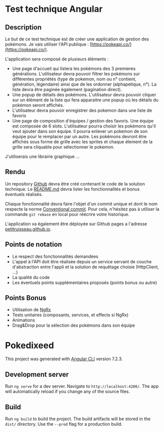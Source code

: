 # Test technique Angular

## Description

Le but de ce test technique est de créer une application de gestion des pokémons. Je vais utiliser l'API publique : [https://pokeapi.co/](https://pokeapi.co/).

L'application sera composé de plusieurs éléments :

- Une page d'accueil qui listera les pokémons des 3 premieres générations. L'utilisateur devra pouvoir filtrer les pokémons sur différentes propriétés (type de pokemon, nom ou n° contient, génération, légendaire) ainsi que de les ordonner (alphapetique, n°). La liste devra être paginée également (pagination direct).
- Une popup de détails des pokémons. L'utilisateur devra pouvoir cliquer sur un élément de la liste qui fera apparaitre une popup où les détails du pokémon seront affichés.
- L'utilisateur devra pouvoir enregistrer des pokemon dans une liste de favoris
- Une page de composition d'équipes / gestion des favoris. Une équipe est composée de 6 slots. L'utilisateur pourra choisir les pokémons qu'il veut ajouter dans son équipe. Il pourra enlever un pokemon de son équipe pour le remplacer par un autre. Les pokémons devront être affichés sous forme de grille avec les sprites et chaque élement de la grille sera cliquable pour sélectionner le pokemon.

J'utiliserais une librairie graphique ...

## Rendu

Un repository [Github](https://github.com/) devra être créé contenant le code de la solution technique. Le [README.md](http://readme.md) devra lister les fonctionnalités et bonus éventuels réalisés.

Chaque fonctionnalité devra faire l'objet d'un commit unique et dont le nom respecte la norme [Conventional commit](https://www.conventionalcommits.org/en/v1.0.0-beta.4/). Pour cela, n'hésitez pas à utiliser la commande `git rebase` en local pour réécrire votre historique.

L'application va également être déployée sur Github pages a l'adresse [petitruisseau.github.io](petitruisseau.github.io).

## Points de notation

- Le respect des fonctionnalités demandées
- L'appel à l'API doit être réalisée depuis un service servant de couche d'abstraction entre l'appli et la solution de requêtage choisie (HttpClient, ...)
- La qualité du code
- Les éventuels points supplémentaires proposés (points bonus ou autre)

## Points Bonus

- Utilisation de [NgRx](https://ngrx.io/)
- Tests unitaires (composants, services, et effects si NgRx)
- Animations
- Drag&Drop pour la sélection des pokémons dans son équipe

# Pokedixeed

This project was generated with [Angular CLI](https://github.com/angular/angular-cli) version 7.2.3.

## Development server

Run `ng serve` for a dev server. Navigate to `http://localhost:4200/`. The app will automatically reload if you change any of the source files.

## Build

Run `ng build` to build the project. The build artifacts will be stored in the `dist/` directory. Use the `--prod` flag for a production build.
